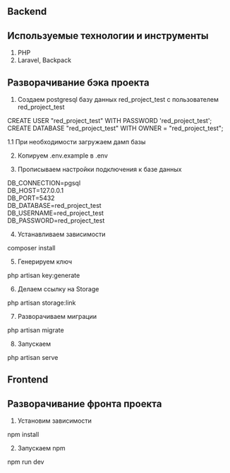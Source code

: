 ## Backend

<a name="technologies"><h2>Используемые технологии и инструменты</h2></a>

1. PHP
2. Laravel, Backpack

<a name="deployment"><h2>Разворачивание бэка проекта</h2></a>

1. Создаем postgresql базу данных red_project_test с пользователем red_project_test

CREATE USER "red_project_test" WITH PASSWORD 'red_project_test';<br>
CREATE DATABASE "red_project_test" WITH OWNER = "red_project_test";

1.1 При необходимости загружаем дамп базы

2. Копируем .env.example в .env

3. Прописываем настройки подключения к базе данных

DB_CONNECTION=pgsql<br>
DB_HOST=127.0.0.1<br>
DB_PORT=5432<br>
DB_DATABASE=red_project_test<br>
DB_USERNAME=red_project_test<br>
DB_PASSWORD=red_project_test

4. Устанавливаем зависимости

composer install

5. Генерируем ключ

php artisan key:generate

6. Делаем ссылку на Storage

php artisan storage:link

7. Разворачиваем миграции

php artisan migrate

8. Запускаем

php artisan serve

## Frontend

<a name="deployment"><h2>Разворачивание фронта проекта</h2></a>

1. Установим зависимости

npm install 

2. Запускаем npm

npm run dev

